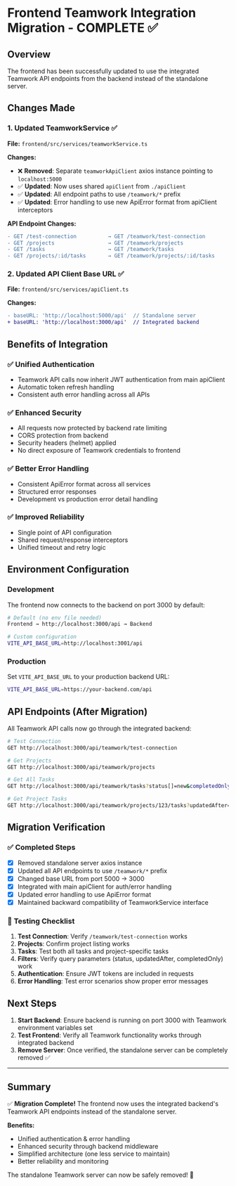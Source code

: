 # Frontend Teamwork Integration Migration - COMPLETE ✅

## Overview
The frontend has been successfully updated to use the integrated Teamwork API endpoints from the backend instead of the standalone server.

## Changes Made

### 1. Updated TeamworkService ✅
**File:** `frontend/src/services/teamworkService.ts`

**Changes:**
- ❌ **Removed**: Separate `teamworkApiClient` axios instance pointing to `localhost:5000`
- ✅ **Updated**: Now uses shared `apiClient` from `./apiClient`
- ✅ **Updated**: All endpoint paths to use `/teamwork/*` prefix
- ✅ **Updated**: Error handling to use new ApiError format from apiClient interceptors

**API Endpoint Changes:**
```diff
- GET /test-connection          → GET /teamwork/test-connection
- GET /projects                 → GET /teamwork/projects  
- GET /tasks                    → GET /teamwork/tasks
- GET /projects/:id/tasks       → GET /teamwork/projects/:id/tasks
```

### 2. Updated API Client Base URL ✅
**File:** `frontend/src/services/apiClient.ts`

**Changes:**
```diff
- baseURL: 'http://localhost:5000/api'  // Standalone server
+ baseURL: 'http://localhost:3000/api'  // Integrated backend
```

## Benefits of Integration

### ✅ **Unified Authentication**
- Teamwork API calls now inherit JWT authentication from main apiClient
- Automatic token refresh handling
- Consistent auth error handling across all APIs

### ✅ **Enhanced Security** 
- All requests now protected by backend rate limiting
- CORS protection from backend
- Security headers (helmet) applied
- No direct exposure of Teamwork credentials to frontend

### ✅ **Better Error Handling**
- Consistent ApiError format across all services
- Structured error responses
- Development vs production error detail handling

### ✅ **Improved Reliability**
- Single point of API configuration
- Shared request/response interceptors
- Unified timeout and retry logic

## Environment Configuration

### Development
The frontend now connects to the backend on port 3000 by default:
```bash
# Default (no env file needed)
Frontend → http://localhost:3000/api → Backend

# Custom configuration
VITE_API_BASE_URL=http://localhost:3001/api
```

### Production  
Set `VITE_API_BASE_URL` to your production backend URL:
```bash
VITE_API_BASE_URL=https://your-backend.com/api
```

## API Endpoints (After Migration)

All Teamwork API calls now go through the integrated backend:

```bash
# Test Connection
GET http://localhost:3000/api/teamwork/test-connection

# Get Projects  
GET http://localhost:3000/api/teamwork/projects

# Get All Tasks
GET http://localhost:3000/api/teamwork/tasks?status[]=new&completedOnly=false

# Get Project Tasks
GET http://localhost:3000/api/teamwork/projects/123/tasks?updatedAfter=2024-01-01
```

## Migration Verification

### ✅ **Completed Steps**
- [x] Removed standalone server axios instance
- [x] Updated all API endpoints to use `/teamwork/*` prefix  
- [x] Changed base URL from port 5000 → 3000
- [x] Integrated with main apiClient for auth/error handling
- [x] Updated error handling to use ApiError format
- [x] Maintained backward compatibility of TeamworkService interface

### 🧪 **Testing Checklist**
1. **Test Connection**: Verify `/teamwork/test-connection` works
2. **Projects**: Confirm project listing works
3. **Tasks**: Test both all tasks and project-specific tasks
4. **Filters**: Verify query parameters (status, updatedAfter, completedOnly) work
5. **Authentication**: Ensure JWT tokens are included in requests
6. **Error Handling**: Test error scenarios show proper error messages

## Next Steps

1. **Start Backend**: Ensure backend is running on port 3000 with Teamwork environment variables set
2. **Test Frontend**: Verify all Teamwork functionality works through integrated backend
3. **Remove Server**: Once verified, the standalone server can be completely removed ✅

---

## Summary

✅ **Migration Complete!** The frontend now uses the integrated backend's Teamwork API endpoints instead of the standalone server.

**Benefits:**
- Unified authentication & error handling
- Enhanced security through backend middleware
- Simplified architecture (one less service to maintain)
- Better reliability and monitoring

The standalone Teamwork server can now be safely removed! 🎉 